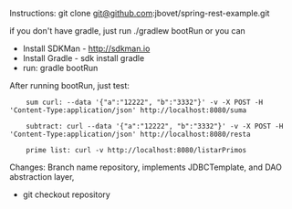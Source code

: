 
Instructions:
git clone git@github.com:jbovet/spring-rest-example.git

if you don't have gradle, just run ./gradlew bootRun
or you can 

* Install SDKMan - http://sdkman.io 
* Install Gradle - sdk install gradle
* run: gradle bootRun

After running bootRun, just test:

		sum curl: --data '{"a":"12222", "b":"3332"}' -v -X POST -H 'Content-Type:application/json' http://localhost:8080/suma
		
        subtract: curl --data '{"a":"12222", "b":"3332"}' -v -X POST -H 'Content-Type:application/json' http://localhost:8080/resta
        
        prime list: curl -v http://localhost:8080/listarPrimos
              
Changes: Branch name repository, implements JDBCTemplate, and DAO abstraction layer,

* git checkout repository